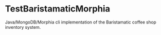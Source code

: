 TestBaristamaticMorphia
=======================

Java/MongoDB/Morphia cli implementation of the Baristamatic coffee shop inventory system.
